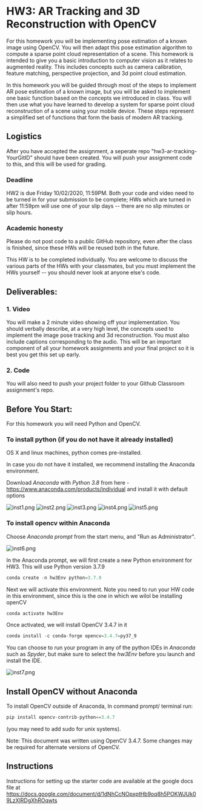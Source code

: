 # HW3: AR Tracking and 3D Reconstruction with OpenCV

For this homework you will be implementing pose estimation of a known image using OpenCV. You will then adapt this pose estimation algorithm to compute a sparse point cloud representation of a scene. This homework is intended to give you a basic introduction to computer vision as it relates to augmented reality. This includes concepts such as camera calibration, feature matching, perspective projection, and 3d point cloud estimation. 

In this homework you will be guided through most of the steps to implement AR pose estimation of a known image, but you will be asked to implement one basic function based on the concepts we introduced in class. You will then use what you have learned to develop a system for sparse point cloud reconstruction of a scene using your mobile device. These steps represent a simplified set of functions that form the basis of modern AR tracking. 


 

## Logistics

After you have accepted the assignment, a seperate repo "hw3-ar-tracking-YourGitID" should have been created. You will push your assignment code to this, and this will be used for grading.

### Deadline

HW2 is due Friday 10/02/2020, 11:59PM. Both your code and video need to be turned in for your submission to be complete; HWs which are turned in after 11:59pm will use one of your slip days -- there are no slip minutes or slip hours.

### Academic honesty
Please do not post code to a public GitHub repository, even after the class is finished, since these HWs will be reused both  in the future.

This HW is to be completed individually. You are welcome to discuss the various parts of the HWs with your classmates, but you must implement the HWs yourself -- you should never look at anyone else's code.

## Deliverables:

### 1. Video

You will make a 2 minute video showing off your implementation. You should verbally describe, at a very high level, the concepts used to implement the image pose tracking and 3d reconstruction. You must also include captions corresponding to the audio. This will be an important component of all your homework assignments and your final project so it is best you get this set up early. 

### 2. Code
You will also need to push your project folder to your Github Classroom assignment's repo.


## Before You Start:
For this homework you will need Python and OpenCV. 

### To install python (if you do not have it already installed)

OS X and linux machines, python comes pre-installed. 

In case you do not have it installed, we recommend installing the Anaconda environment.

Download _Anaconda_ with _Python 3.8_ from here - https://www.anaconda.com/products/individual and install it with default options

![inst1.png](/Instructions/inst1.PNG)
![inst2.png](/Instructions/inst2.PNG)
![inst3.png](/Instructions/inst3.PNG)
![inst4.png](/Instructions/inst4.PNG)
![inst5.png](/Instructions/inst5.PNG)

### To install opencv within Anaconda

Choose _Anaconda prompt_ from the start menu, and "Run as Administrator".

![inst6.png](/Instructions/inst6.PNG)

In the Anaconda prompt, we will first create a new Python environment for HW3. This will use Python version 3.7.9
```python
conda create -n hw3Env python=3.7.9
```

Next we will activate this environment. Note you need to run your HW code in this environment, since this is the one in which we wilol be installing openCV
```python
conda activate hw3Env
```

Once activated, we will install OpenCV 3.4.7 in it
```python
conda install -c conda-forge opencv=3.4.7=py37_9
```

You can choose to run your program in any of the python IDEs in _Anaconda_ such as _Spyder_, but make sure to select the _hw3Env_ before you launch and install the IDE.

![inst7.png](/Instructions/inst7.PNG)

## Install OpenCV without Anaconda
To install OpenCV outside of Anaconda, In command prompt/ terminal run:

```python
pip install opencv-contrib-python==3.4.7
```
(you may need to add sudo for unix systems). 

Note: This document was written using OpenCV 3.4.7. Some changes may be required for alternate versions of OpenCV.

## Instructions

Instructions for setting up the starter code are available at the google docs file at https://docs.google.com/document/d/1dNhCcNOpxptHb9oq8h5POKWJUk09LzXlRDgXhROqwts



